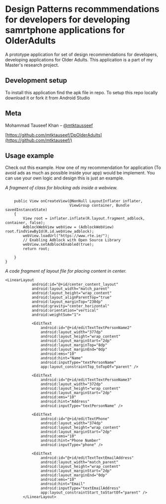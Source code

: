 # Design Patterns recommmendations for developers for developing samrtphone applications for OlderAdults
A prototype application for set of design recommendations for developers, developing applications for Older Adults. This application is a part of
my Master's research project. 

## Development setup

To install this application find the apk file in repo.
To setup this repo locally download it or fork it from Android Studio

## Meta

Mohammad Tauseef Khan – [@mtktausseef](https://twitter.com/mtktauseef)

[https://github.com/mtktauseef/DpOlderAdults](https://github.com/mtktauseef/)




## Usage example

Check out this example. How one of my recommendation for application (To avoid ads as much as possible inside your app) would be implement. You can use your own logic and design this is just an example.

_A fragment of class for blocking ads inside a webview._

```public class AdBlockFragment extends Fragment {

    public View onCreateView(@NonNull LayoutInflater inflater,
                             ViewGroup container, Bundle savedInstanceState)
    {
        View root = inflater.inflate(R.layout.fragment_adblock, container, false);
        AdblockWebView webView = (AdblockWebView) root.findViewById(R.id.webView_adblock);
        webView.loadUrl("https://www.rte.ie/");
        // Enabling Adblock with Open Source Library
        webView.setAdblockEnabled(true);
        return root;

    }
}
```

_A code fragment of layout file for placing content in center._

```
<LinearLayout
            android:id="@+id/center_content_layout"
            android:layout_width="match_parent"
            android:layout_height="wrap_content"
            android:layout_alignParentTop="true"
            android:layout_marginTop="230dp"
            android:gravity="center_horizontal"
            android:orientation="vertical"
            android:weightSum="1">

            <EditText
                android:id="@+id/editTextTextPersonName2"
                android:layout_width="377dp"
                android:layout_height="wrap_content"
                android:layout_marginStart="2dp"
                android:layout_marginTop="8dp"
                android:layout_marginEnd="0dp"
                android:ems="10"
                android:hint="Name"
                android:inputType="textPersonName"
                app:layout_constraintTop_toTopOf="parent" />

            <EditText
                android:id="@+id/editTextTextPersonName3"
                android:layout_width="372dp"
                android:layout_height="wrap_content"
                android:layout_marginStart="2dp"
                android:ems="10"
                android:hint="Address"
                android:inputType="textPersonName" />

            <EditText
                android:id="@+id/editTextPhone"
                android:layout_width="374dp"
                android:layout_height="wrap_content"
                android:layout_marginStart="2dp"
                android:ems="10"
                android:hint="Phone Number"
                android:inputType="phone" />

            <EditText
                android:id="@+id/editTextTextEmailAddress"
                android:layout_width="match_parent"
                android:layout_height="wrap_content"
                android:layout_marginStart="2dp"
                android:layout_marginEnd="0dp"
                android:ems="10"
                android:hint="Email"
                android:inputType="textEmailAddress"
                app:layout_constraintStart_toStartOf="parent" />
        </LinearLayout>
```        
